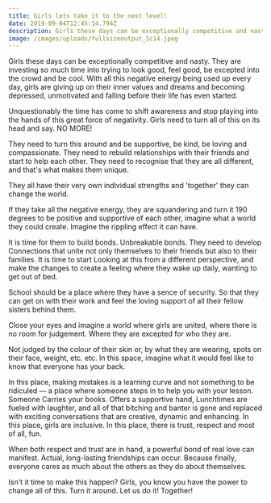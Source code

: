 ```yaml
---
title: Girls lets take it to the next level!
date: 2019-09-04T12:45:14.794Z
description: Girls these days can be exceptionally competitive and nasty.
image: /images/uploads/fullsizeoutput_1c14.jpeg
---
```

Girls these days can be exceptionally competitive and nasty. They are investing so much time into trying to look good, feel good, be excepted into the crowd and be cool. With all this negative energy being used up every day, girls are giving up on their inner values and dreams and becoming depressed, unmotivated and falling before their life has even started. 

Unquestionably the time has come to shift awareness and stop playing into the hands of this great force of negativity. Girls need to turn all of this on its head and say. NO MORE!

They need to turn this around and be supportive, be kind, be loving and compassionate. They need to rebuild relationships with their friends and start to help each other. They need to recognise that they are all different, and that's what makes them unique. 

They all have their very own individual strengths and 'together' they can change the world. 

If they take all the negative energy, they are squandering and turn it 190 degrees to be positive and supportive of each other, imagine what a world they could create. Imagine the rippling effect it can have.

It is time for them to build bonds. Unbreakable bonds. They need to develop Connections that unite not only themselves to their friends but also to their families. It is time to start Looking at this from a different perspective, and make the changes to create a feeling where they wake up daily, wanting to get out of bed.  

School should be a place where they have a sence of security. So that they can get on with their work and feel the loving support of all their fellow sisters behind them. 

Close your eyes and imagine a world where girls are united, where there is no room for judgement. Where they are excepted for who they are. 

Not judged by the colour of their skin or, by what they are wearing, spots on their face, weight, etc. etc. In this space, imagine what it would feel like to know that everyone has your back. 

In this place, making mistakes is a learning curve and not something to be ridiculed — a place where someone steps in to help you with your lesson. Someone Carries your books. Offers a supportive hand, Lunchtimes are fueled with laughter, and all of that bitching and banter is gone and replaced with exciting conversations that are creative, dynamic and enhancing. In this place, girls are inclusive. In this place, there is trust, respect and most of all, fun. 

When both respect and trust are in hand, a powerful bond of real love can manifest. Actual, long-lasting friendships can occur. Because finally, everyone cares as much about the others as they do about themselves.

Isn't it time to make this happen? Girls,  you know you have the power to change all of this. Turn it around. Let us do it! Together!
